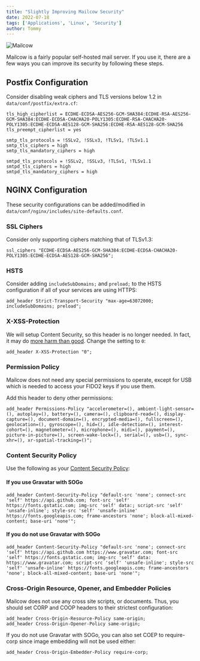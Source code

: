 ```yaml
---
title: "Slightly Improving Mailcow Security"
date: 2022-07-18
tags: ['Applications', 'Linux', 'Security']
author: Tommy
---
```


![Mailcow](/images/mailcow.png)

Mailcow is a fairly popular self-hosted mail server. If you use it, there are a few ways you can improve its security by following these steps.

## Postfix Configuration

Consider disabling weak ciphers and TLS versions below 1.2 in `data/conf/postfix/extra.cf`:

```
tls_high_cipherlist = ECDHE-ECDSA-AES256-GCM-SHA384:ECDHE-RSA-AES256-GCM-SHA384:ECDHE-ECDSA-CHACHA20-POLY1305:ECDHE-RSA-CHACHA20-POLY1305:ECDHE-ECDSA-AES128-GCM-SHA256:ECDHE-RSA-AES128-GCM-SHA256
tls_preempt_cipherlist = yes

smtp_tls_protocols = !SSLv2, !SSLv3, !TLSv1, !TLSv1.1
smtp_tls_ciphers = high
smtp_tls_mandatory_ciphers = high

smtpd_tls_protocols = !SSLv2, !SSLv3, !TLSv1, !TLSv1.1
smtpd_tls_ciphers = high
smtpd_tls_mandatory_ciphers = high
```

## NGINX Configuration

These security configurations can be added/modified in `data/conf/nginx/includes/site-defaults.conf`.

### SSL Ciphers

Consider only supporting ciphers matching that of TLSv1.3:

```
ssl_ciphers "ECDHE-ECDSA-AES256-GCM-SHA384:ECDHE-ECDSA-CHACHA20-POLY1305:ECDHE-ECDSA-AES128-GCM-SHA256";
```

### HSTS

Consider adding `includeSubDomains;` and `preload;` to the HSTS configuration if all of your services are using HTTPS:

```
add_header Strict-Transport-Security "max-age=63072000; includeSubDomains; preload";
```

### X-XSS-Protection

We will setup Content Security, so this header is no longer needed. In fact, it may do [more harm than good](https://github.com/helmetjs/helmet/issues/230). Change the setting to `0`:

```
add_header X-XSS-Protection "0";
```

### Permission Policy

Mailcow does not need any special permissions to operate, except for USB which is needed to access your FIDO2 keys if you use them.

Add this header to deny other permissions:

```
add_header Permissions-Policy "accelerometer=(), ambient-light-sensor=(), autoplay=(), battery=(), camera=(), clipboard-read=(), display-capture=(), document-domain=(), encrypted-media=(), fullscreen=(), geolocation=(), gyroscope=(), hid=(), idle-detection=(), interest-cohort=(), magnetometer=(), microphone=(), midi=(), payment=(), picture-in-picture=(), screen-wake-lock=(), serial=(), usb=(), sync-xhr=(), xr-spatial-tracking=()";
```

### Content Security Policy

Use the following as your [Content Security Policy](https://developer.mozilla.org/en-US/docs/Web/HTTP/CSP#:~:text=Content%20Security%20Policy%20(CSP)%20is,site%20defacement%2C%20to%20malware%20distribution.):

#### If you use Gravatar with SOGo

```
add_header Content-Security-Policy "default-src 'none'; connect-src 'self' https://api.github.com; font-src 'self' https://fonts.gstatic.com; img-src 'self' data:; script-src 'self' 'unsafe-inline'; style-src 'self' 'unsafe-inline' https://fonts.googleapis.com; frame-ancestors 'none'; block-all-mixed-content; base-uri 'none'";
```

#### If you do not use Gravatar with SOGo

```
add_header Content-Security-Policy "default-src 'none'; connect-src 'self' https://api.github.com https://www.gravatar.com; font-src 'self' https://fonts.gstatic.com; img-src 'self' data: https://www.gravatar.com; script-src 'self' 'unsafe-inline'; style-src 'self' 'unsafe-inline' https://fonts.googleapis.com; frame-ancestors 'none'; block-all-mixed-content; base-uri 'none'";
```

### Cross-Origin Resource, Opener, and Embedder Policies

Mailcow does not use any cross site scripts, or documents. Thus, you should set CORP and COOP headers to their strictest configuration:

```
add_header Cross-Origin-Resource-Policy same-origin;
add_header Cross-Origin-Opener-Policy same-origin;
```

If you do not use Gravatar with SOGo, you can also set COEP to require-corp since image embedding will not be used either:

```
add_header Cross-Origin-Embedder-Policy require-corp;
```
